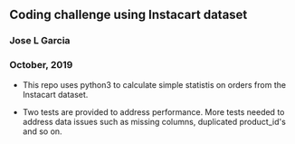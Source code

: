 ## Coding challenge using Instacart dataset
### Jose L Garcia
### October, 2019

* This repo uses python3 to calculate simple statistis on orders from the Instacart dataset.

* Two tests are provided to address performance. More tests needed to address data issues such as missing columns, duplicated product_id's and so on.
